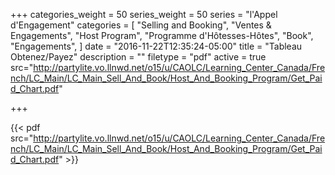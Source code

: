 +++
categories_weight = 50
series_weight = 50
series = "l'Appel d'Engagement"
categories = [
  "Selling and Booking",
  "Ventes & Engagements",
  "Host Program",
  "Programme d'Hôtesses-Hôtes",
  "Book",
  "Engagements",
]
date = "2016-11-22T12:35:24-05:00"
title = "Tableau Obtenez/Payez"
description = ""
filetype = "pdf"
active = true
src="http://partylite.vo.llnwd.net/o15/u/CAOLC/Learning_Center_Canada/French/LC_Main/LC_Main_Sell_And_Book/Host_And_Booking_Program/Get_Paid_Chart.pdf"

+++

{{< pdf src="http://partylite.vo.llnwd.net/o15/u/CAOLC/Learning_Center_Canada/French/LC_Main/LC_Main_Sell_And_Book/Host_And_Booking_Program/Get_Paid_Chart.pdf" >}}
